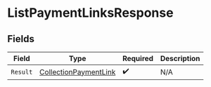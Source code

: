 # ListPaymentLinksResponse


## Fields

| Field                                                                     | Type                                                                      | Required                                                                  | Description                                                               |
| ------------------------------------------------------------------------- | ------------------------------------------------------------------------- | ------------------------------------------------------------------------- | ------------------------------------------------------------------------- |
| `Result`                                                                  | [CollectionPaymentLink](../../Models/Components/CollectionPaymentLink.md) | :heavy_check_mark:                                                        | N/A                                                                       |